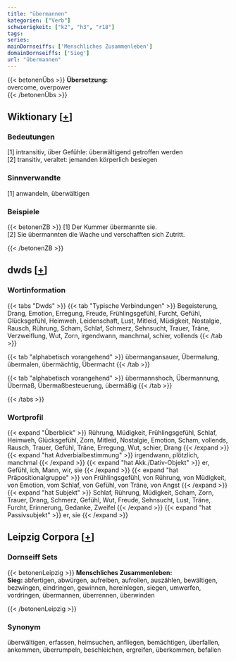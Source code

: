 ```yaml
---
title: "übermannen"
kategorien: ["Verb"]
schwierigkeit: ["k2", "h3", "r18"]
tags:
series:
mainDornseiffs: ['Menschliches Zusammenleben']
domainDornseiffs: ['Sieg']
url: "übermannen"
---
```


{{< betonenÜbs >}}
**Übersetzung:**  
overcome, overpower  
{{< /betonenÜbs >}}

## Wiktionary [[+](https://de.wiktionary.org/wiki/übermannen)]

### Bedeutungen
[1] intransitiv, über Gefühle: überwältigend getroffen werden  
[2] transitiv, veraltet: jemanden körperlich besiegen  

### Sinnverwandte
[1] anwandeln, überwältigen  

### Beispiele
{{< betonenZB >}}
[1] Der Kummer übermannte sie.  
[2] Sie übermannten die Wache und verschafften sich Zutritt.  

{{< /betonenZB >}}


## dwds [[+](https://www.dwds.de/wb/übermannen)]

### Wortinformation
{{< tabs "Dwds" >}}
{{< tab "Typische Verbindungen" >}}
Begeisterung, Drang, Emotion, Erregung, Freude, Frühlingsgefühl, Furcht, Gefühl, Glücksgefühl, Heimweh, Leidenschaft, Lust, Mitleid, Müdigkeit, Nostalgie, Rausch, Rührung, Scham, Schlaf, Schmerz, Sehnsucht, Trauer, Träne, Verzweiflung, Wut, Zorn, irgendwann, manchmal, schier, vollends
{{< /tab >}}

{{< tab "alphabetisch vorangehend" >}}
übermangansauer, Übermalung, übermalen, übermächtig, Übermacht
{{< /tab >}}

{{< tab "alphabetisch vorangehend" >}}
übermannshoch, Übermannung, Übermaß, Übermaßbesteuerung, übermäßig
{{< /tab >}}

{{< /tabs >}}

### Wortprofil
{{< expand "Überblick" >}} Rührung, Müdigkeit, Frühlingsgefühl, Schlaf, Heimweh, Glücksgefühl, Zorn, Mitleid, Nostalgie, Emotion, Scham, vollends, Rausch, Trauer, Gefühl, Träne, Erregung, Wut, schier, Drang {{< /expand >}}
{{< expand "hat Adverbialbestimmung" >}} irgendwann, plötzlich, manchmal {{< /expand >}}
{{< expand "hat Akk./Dativ-Objekt" >}} er, Gefühl, ich, Mann, wir, sie {{< /expand >}}
{{< expand "hat Präpositionalgruppe" >}} von Frühlingsgefühl, von Rührung, von Müdigkeit, von Emotion, vom Schlaf, von Gefühl, von Träne, von Angst {{< /expand >}}
{{< expand "hat Subjekt" >}} Schlaf, Rührung, Müdigkeit, Scham, Zorn, Trauer, Drang, Schmerz, Gefühl, Wut, Freude, Sehnsucht, Lust, Träne, Furcht, Erinnerung, Gedanke, Zweifel {{< /expand >}}
{{< expand "hat Passivsubjekt" >}} er, sie {{< /expand >}}

## Leipzig Corpora [[+](https://corpora.uni-leipzig.de/en/res?word=übermannen&corpusId=deu_newscrawl-public_2018)]

### Dornseiff Sets
{{< betonenLeipzig >}}
**Menschliches Zusammenleben:**  
**Sieg:** abfertigen, abwürgen, aufreiben, aufrollen, auszählen, bewältigen, bezwingen, eindringen, gewinnen, hereinlegen, siegen, umwerfen, vordringen, übermannen, überrennen, überwinden  

{{< /betonenLeipzig >}}

### Synonym
überwältigen, erfassen, heimsuchen, anfliegen, bemächtigen, überfallen, ankommen, überrumpeln, beschleichen, ergreifen, überkommen, befallen

